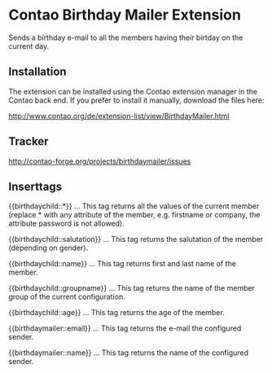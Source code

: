 Contao Birthday Mailer Extension
================================

Sends a birthday e-mail to all the members having their birtday on the current day.


Installation
------------

The extension can be installed using the Contao extension manager in the Contao
back end. If you prefer to install it manually, download the files here:

http://www.contao.org/de/extension-list/view/BirthdayMailer.html


Tracker
-------

http://contao-forge.org/projects/birthdaymailer/issues


Inserttags
----------

{{birthdaychild::*}} ... This tag returns all the values of the current member (replace * with any attribute of the member, e.g. firstname or company, the attribute password is not allowed).

{{birthdaychild::salutation}} ... This tag returns the salutation of the member (depending on gender).

{{birthdaychild::name}} ... This tag returns first and last name of the member.

{{birthdaychild::groupname}} ... This tag returns the name of the member group of the current configuration.

{{birthdaychild::age}} ... This tag returns the age of the member.

{{birthdaymailer::email}} ... This tag returns the e-mail the configured sender.

{{birthdaymailer::name}} ... This tag returns the name of the configured sender.
